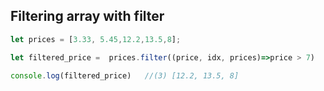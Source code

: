 ## Filtering array with filter
```js
let prices = [3.33, 5.45,12.2,13.5,8];

let filtered_price =  prices.filter((price, idx, prices)=>price > 7)

console.log(filtered_price)   //(3) [12.2, 13.5, 8]
```